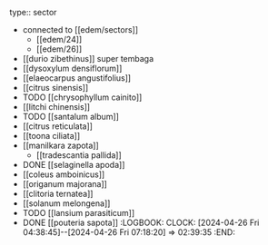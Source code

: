 type:: sector

- connected to [[edem/sectors]]
	- [[edem/24]]
	- [[edem/26]]
- [[durio zibethinus]] super tembaga
- [[dysoxylum densiflorum]]
- [[elaeocarpus angustifolius]]
- [[citrus sinensis]]
- TODO [[chrysophyllum cainito]]
- [[litchi chinensis]]
- TODO [[santalum album]]
- [[citrus reticulata]]
- [[toona ciliata]]
- [[manilkara zapota]]
	- [[tradescantia pallida]]
- DONE [[selaginella apoda]]
- [[coleus amboinicus]]
- [[origanum majorana]]
- [[clitoria ternatea]]
- [[solanum melongena]]
- TODO [[lansium parasiticum]]
- DONE [[pouteria sapota]]
  :LOGBOOK:
  CLOCK: [2024-04-26 Fri 04:38:45]--[2024-04-26 Fri 07:18:20] =>  02:39:35
  :END: